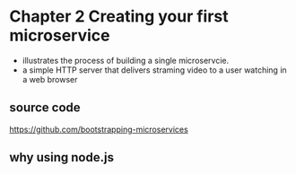 ﻿# Chapter 2 Creating your first microservice
* illustrates the process of building a single microservcie.
* a simple HTTP server that delivers straming video to a user watching in a web browser

## source code
https://github.com/bootstrapping-microservices

## why using node.js
